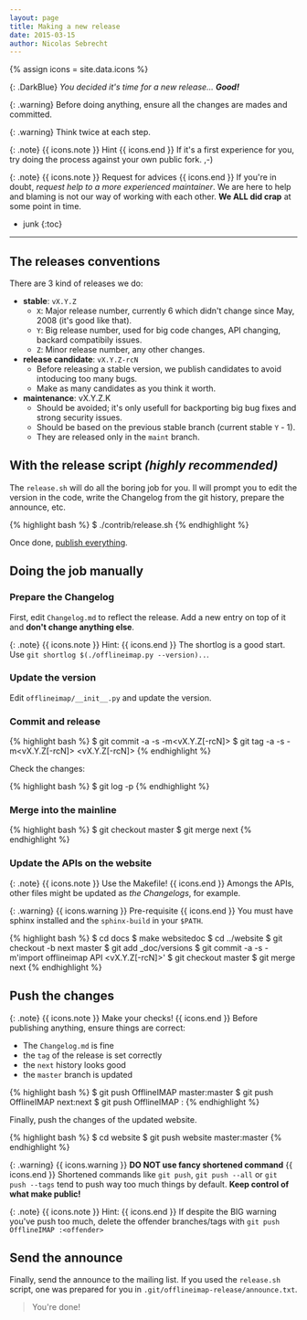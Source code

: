 ```yaml
---
layout: page
title: Making a new release
date: 2015-03-15
author: Nicolas Sebrecht
---
```

{% assign icons = site.data.icons %}


{: .DarkBlue}
*You decided it's time for a new release... **Good!***

{: .warning}
Before doing anything, ensure all the changes are mades and committed.

{: .warning}
Think twice at each step.

{: .note}
{{ icons.note }} Hint {{ icons.end }}
If it's a first experience for you, try doing the process against your own public fork. ,-)

{: .note}
{{ icons.note }} Request for advices {{ icons.end }}
If you're in doubt, *request help to a more experienced maintainer*. We are here to help and blaming is not our way of working with each other. **We ALL did crap** at some point in time.



* junk
{:toc}

---


## The releases conventions

There are 3 kind of releases we do:

- **stable**: `vX.Y.Z`
  - `X`: Major release number, currently 6 which didn't change since May, 2008 (it's good like that).
  - `Y`: Big release number, used for big code changes, API changing, backard compatibily issues.
  - `Z`: Minor release number, any other changes.
- **release candidate**: `vX.Y.Z-rcN`
  - Before releasing a stable version, we publish candidates to avoid intoducing too many bugs.
  - Make as many candidates as you think it worth.
- **maintenance**: vX.Y.Z.K
  - Should be avoided; it's only usefull for backporting big bug fixes and strong security issues.
  - Should be based on the previous stable branch (current stable `Y` - 1).
  - They are released only in the `maint` branch.


## With the release script *(highly recommended)*

The `release.sh` will do all the boring job for you. Il will prompt you to edit the version in the code, write the Changelog from the git history, prepare the announce, etc.

{% highlight bash %}
$ ./contrib/release.sh
{% endhighlight %}

Once done, [publish everything](#push-the-changes).


## Doing the job manually

### Prepare the Changelog

First, edit `Changelog.md` to reflect the release. Add a new entry on top of it and **don't change anything else**.

{: .note}
{{ icons.note }} Hint: {{ icons.end }}
The shortlog is a good start. Use `git shortlog $(./offlineimap.py --version)..`.

### Update the version

Edit `offlineimap/__init__.py` and update the version.

### Commit and release

{% highlight bash %}
$ git commit -a -s -m<vX.Y.Z[-rcN]>
$ git tag -a -s -m<vX.Y.Z[-rcN]> <vX.Y.Z[-rcN]>
{% endhighlight %}

Check the changes:

{% highlight bash %}
$ git log -p
{% endhighlight %}


### Merge into the mainline

{% highlight bash %}
$ git checkout master
$ git merge next
{% endhighlight %}


### Update the APIs on the website

{: .note}
{{ icons.note }} Use the Makefile! {{ icons.end }}
Amongs the APIs, other files might be updated as *the Changelogs*, for example.


{: .warning}
{{ icons.warning }} Pre-requisite {{ icons.end }}
You must have sphinx installed and the `sphinx-build` in your `$PATH`.

{% highlight bash %}
$ cd docs
$ make websitedoc
$ cd ../website
$ git checkout -b next master
$ git add \_doc/versions
$ git commit -a -s -m'import offlineimap API <vX.Y.Z[-rcN]>'
$ git checkout master
$ git merge next
{% endhighlight %}


## Push the changes

{: .note}
{{ icons.note }} Make your checks! {{ icons.end }}
Before publishing anything, ensure things are correct:
* The `Changelog.md` is fine
* the `tag` of the release is set correctly
* the `next` history looks good
* the `master` branch is updated


{% highlight bash %}
$ git push OfflineIMAP master:master
$ git push OfflineIMAP next:next
$ git push OfflineIMAP <tag>:<tag>
{% endhighlight %}

Finally, push the changes of the updated website.

{% highlight bash %}
$ cd website
$ git push website master:master
{% endhighlight %}


{: .warning}
{{ icons.warning }} **DO NOT use fancy shortened command** {{ icons.end }}
Shortened commands like `git push`, `git push --all` or `git push --tags` tend to push way too much things by default. **Keep control of what make public!**

{: .note}
{{ icons.note }} Hint: {{ icons.end }}
If despite the BIG warning you've push too much, delete the offender branches/tags with
`git push OfflineIMAP :<offender>`


## Send the announce

Finally, send the announce to the mailing list. If you used the `release.sh` script, one was prepared for you in `.git/offlineimap-release/announce.txt`.

> You're done!

<!--
vim: expandtab ts=2 :
-->
